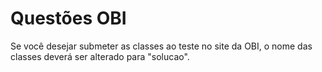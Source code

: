 # Questões OBI

Se você desejar submeter as classes ao teste no site da OBI, o nome das classes deverá ser alterado para "solucao".